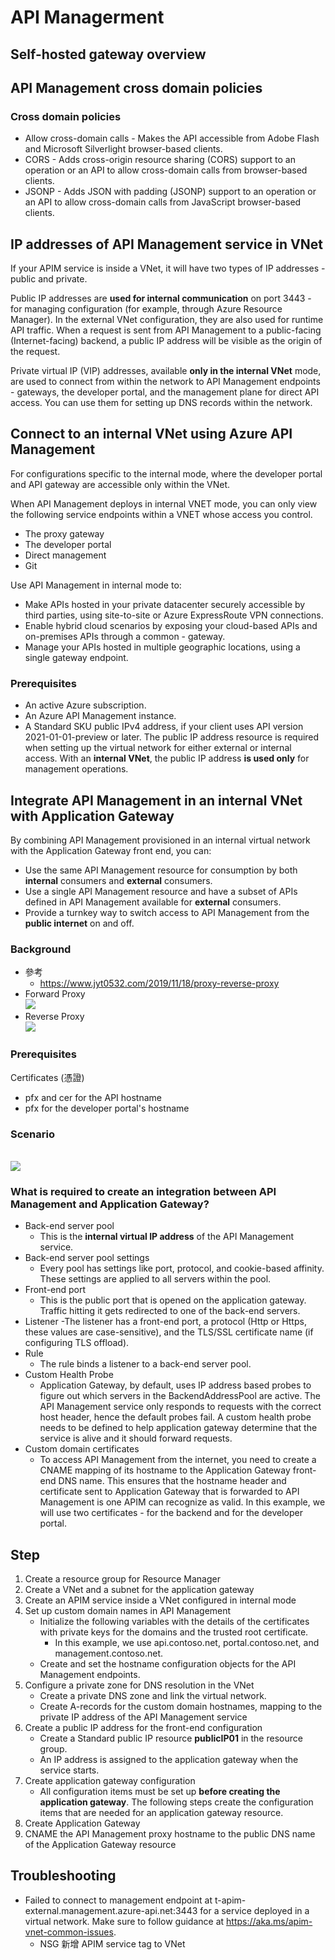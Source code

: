 # API Managerment
## Self-hosted gateway overview

## API Management cross domain policies
### Cross domain policies
- Allow cross-domain calls - Makes the API accessible from Adobe Flash and Microsoft Silverlight browser-based clients.
- CORS - Adds cross-origin resource sharing (CORS) support to an operation or an API to allow cross-domain calls from browser-based clients.
- JSONP - Adds JSON with padding (JSONP) support to an operation or an API to allow cross-domain calls from JavaScript browser-based clients.

## IP addresses of API Management service in VNet
If your APIM service is inside a VNet, it will have two types of IP addresses - public and private.

Public IP addresses are **used for internal communication** on port 3443 - for managing configuration (for example, through Azure Resource Manager). In the external VNet configuration, they are also used for runtime API traffic. When a request is sent from API Management to a public-facing (Internet-facing) backend, a public IP address will be visible as the origin of the request.

Private virtual IP (VIP) addresses, available **only in the internal VNet** mode, are used to connect from within the network to API Management endpoints - gateways, the developer portal, and the management plane for direct API access. You can use them for setting up DNS records within the network.

## Connect to an internal VNet using Azure API Management
For configurations specific to the internal mode, where the developer portal and API gateway are accessible only within the VNet.

When API Management deploys in internal VNET mode, you can only view the following service endpoints within a VNET whose access you control.
- The proxy gateway
- The developer portal
- Direct management
- Git

Use API Management in internal mode to:
- Make APIs hosted in your private datacenter securely accessible by third parties, using site-to-site or Azure ExpressRoute VPN connections.
- Enable hybrid cloud scenarios by exposing your cloud-based APIs and on-premises APIs through a common - gateway.
- Manage your APIs hosted in multiple geographic locations, using a single gateway endpoint.

### Prerequisites
- An active Azure subscription.
- An Azure API Management instance.
- A Standard SKU public IPv4 address, if your client uses API version 2021-01-01-preview or later. The public IP address resource is required when setting up the virtual network for either external or internal access. With an **internal VNet**, the public IP address **is used only** for management operations.

## Integrate API Management in an internal VNet with Application Gateway
By combining API Management provisioned in an internal virtual network with the Application Gateway front end, you can:
- Use the same API Management resource for consumption by both **internal** consumers and **external** consumers.
- Use a single API Management resource and have a subset of APIs defined in API Management available for **external** consumers.
- Provide a turnkey way to switch access to API Management from the **public internet** on and off.

### Background
- 參考
    - https://www.jyt0532.com/2019/11/18/proxy-reverse-proxy
- Forward Proxy
    <br><img src="https://www.jyt0532.com/public/forward-proxy.png">
- Reverse Proxy
    <br><img src="https://www.jyt0532.com/public/reverse-proxy.png">

### Prerequisites
Certificates (憑證)
- pfx and cer for the API hostname
- pfx for the developer portal's hostname

### Scenario
<br><img src="https://docs.microsoft.com/en-us/azure/api-management/media/api-management-howto-integrate-internal-vnet-appgateway/api-management-howto-integrate-internal-vnet-appgateway.png">

### What is required to create an integration between API Management and Application Gateway?
- Back-end server pool
    - This is the **internal virtual IP address** of the API Management service.
- Back-end server pool settings
    - Every pool has settings like port, protocol, and cookie-based affinity. These settings are applied to all servers within the pool.
- Front-end port
    - This is the public port that is opened on the application gateway. Traffic hitting it gets redirected to one of the back-end servers.
- Listener
    -The listener has a front-end port, a protocol (Http or Https, these values are case-sensitive), and the TLS/SSL certificate name (if configuring TLS offload).
- Rule
    - The rule binds a listener to a back-end server pool.
- Custom Health Probe
    - Application Gateway, by default, uses IP address based probes to figure out which servers in the BackendAddressPool are active. The API Management service only responds to requests with the correct host header, hence the default probes fail. A custom health probe needs to be defined to help application gateway determine that the service is alive and it should forward requests.
- Custom domain certificates
    - To access API Management from the internet, you need to create a CNAME mapping of its hostname to the Application Gateway front-end DNS name. This ensures that the hostname header and certificate sent to Application Gateway that is forwarded to API Management is one APIM can recognize as valid. In this example, we will use two certificates - for the backend and for the developer portal.

## Step
1. Create a resource group for Resource Manager
2. Create a VNet and a subnet for the application gateway
3. Create an APIM service inside a VNet configured in internal mode
4. Set up custom domain names in API Management
    - Initialize the following variables with the details of the certificates with private keys for the domains and the trusted root certificate.
        - In this example, we use api.contoso.net, portal.contoso.net, and management.contoso.net.
    - Create and set the hostname configuration objects for the API Management endpoints.
5. Configure a private zone for DNS resolution in the VNet
    - Create a private DNS zone and link the virtual network.
    - Create A-records for the custom domain hostnames, mapping to the private IP address of the API Management service
6. Create a public IP address for the front-end configuration
    - Create a Standard public IP resource **publicIP01** in the resource group.
    - An IP address is assigned to the application gateway when the service starts.
7. Create application gateway configuration
    - All configuration items must be set up **before creating the application gateway**. The following steps create the configuration items that are needed for an application gateway resource.
8. Create Application Gateway
9. CNAME the API Management proxy hostname to the public DNS name of the Application Gateway resource

## Troubleshooting
- Failed to connect to management endpoint at t-apim-external.management.azure-api.net:3443 for a service deployed in a virtual network. Make sure to follow guidance at https://aka.ms/apim-vnet-common-issues.
    - NSG 新增 APIM service tag to VNet